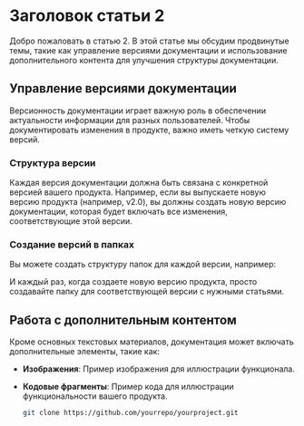 # Заголовок статьи 2

Добро пожаловать в статью 2. В этой статье мы обсудим продвинутые темы, такие как управление версиями документации и использование дополнительного контента для улучшения структуры документации.

## Управление версиями документации

Версионность документации играет важную роль в обеспечении актуальности информации для разных пользователей. Чтобы документировать изменения в продукте, важно иметь четкую систему версий.

### Структура версии

Каждая версия документации должна быть связана с конкретной версией вашего продукта. Например, если вы выпускаете новую версию продукта (например, v2.0), вы должны создать новую версию документации, которая будет включать все изменения, соответствующие этой версии.

### Создание версий в папках

Вы можете создать структуру папок для каждой версии, например:


И каждый раз, когда создаете новую версию продукта, просто создавайте папку для соответствующей версии с нужными статьями.

## Работа с дополнительным контентом

Кроме основных текстовых материалов, документация может включать дополнительные элементы, такие как:

- **Изображения**: Пример изображения для иллюстрации функционала.


- **Кодовые фрагменты**: Пример кода для иллюстрации функциональности вашего продукта.

  ```bash
  git clone https://github.com/yourrepo/yourproject.git
